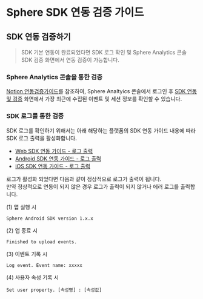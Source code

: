 # Sphere SDK 연동 검증 가이드

## SDK 연동 검증하기

> SDK 기본 연동이 완료되었다면 SDK 로그 확인 및 Sphere Analytics 콘솔 SDK 검증 화면에서 연동 검증이 가능합니다.

### Sphere Analytics 콘솔을 통한 검증

[Notion 연동검증가이드](https://lightning-individual-9c1.notion.site/ed4a7dd092d6446e8be56e73648637a2)를 참조하여,
Sphere Analtyics 콘솔에서 로그인 후 [SDK 연동 및 검증](https://analytics.tand.kr/account/inspector) 화면에서 가장 최근에 수집된 이벤트 및 세션 정보를 확인할 수 있습니다.

### SDK 로그를 통한 검증

SDK 로그를 확인하기 위해서는 아래 해당하는 플랫폼의 SDK 연동 가이드 내용에 따라 SDK 로그 출력을 활성화합니다.

* [Web SDK 연동 가이드 - 로그 출력](https://github.com/tand-git/web-sdk#로그-출력)
* [Android SDK 연동 가이드 - 로그 출력](https://github.com/tand-git/android-sdk#로그-출력)
* [iOS SDK 연동 가이드 - 로그 출력](https://github.com/tand-git/ios-sdk#로그-출력)


로그가 활성화 되었다면 다음과 같이 정상적으로 로그가 출력이 됩니다.  
만약 정상적으로 연동이 되지 않은 경우 로그가 출력이 되지 않거나 에러 로그를 출력합니다.

(1) 앱 실행 시

```text
Sphere Android SDK version 1.x.x
```

(2) 앱 종료 시

```text
Finished to upload events.
```

(3) 이벤트 기록 시

```text
Log event. Event name: xxxxx
```

(4) 사용자 속성 기록 시

```text
Set user property. [속성명] : [속성값]
```


